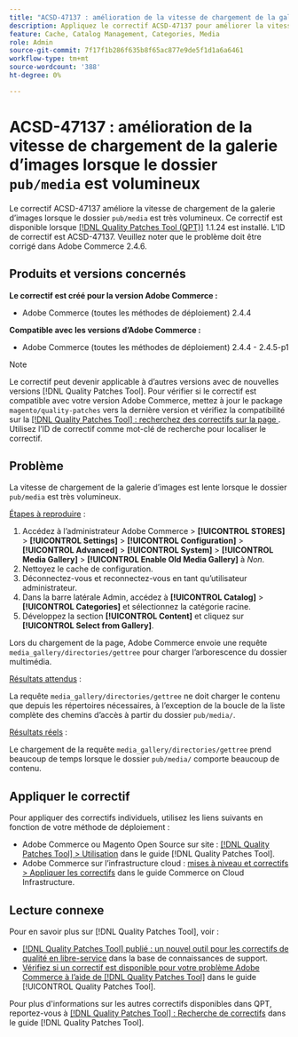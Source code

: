 ```yaml
---
title: "ACSD-47137 : amélioration de la vitesse de chargement de la galerie d’images `pub/media` folder big"
description: Appliquez le correctif ACSD-47137 pour améliorer la vitesse de chargement de la galerie d’images lorsque le dossier "pub/media" est très volumineux.
feature: Cache, Catalog Management, Categories, Media
role: Admin
source-git-commit: 7f17f1b286f635b8f65ac877e9de5f1d1a6a6461
workflow-type: tm+mt
source-wordcount: '388'
ht-degree: 0%

---
```


# ACSD-47137 : amélioration de la vitesse de chargement de la galerie d’images lorsque le dossier `pub/media` est volumineux

Le correctif ACSD-47137 améliore la vitesse de chargement de la galerie d’images lorsque le dossier `pub/media` est très volumineux. Ce correctif est disponible lorsque [[!DNL Quality Patches Tool (QPT)]](https://experienceleague.adobe.com/en/docs/commerce-knowledge-base/kb/announcements/commerce-announcements/magento-quality-patches-released-new-tool-to-self-serve-quality-patches) 1.1.24 est installé. L’ID de correctif est ACSD-47137. Veuillez noter que le problème doit être corrigé dans Adobe Commerce 2.4.6.

## Produits et versions concernés

**Le correctif est créé pour la version Adobe Commerce :**
* Adobe Commerce (toutes les méthodes de déploiement) 2.4.4

**Compatible avec les versions d’Adobe Commerce :**
* Adobe Commerce (toutes les méthodes de déploiement) 2.4.4 - 2.4.5-p1

>[!NOTE]
>
>Le correctif peut devenir applicable à d’autres versions avec de nouvelles versions [!DNL Quality Patches Tool]. Pour vérifier si le correctif est compatible avec votre version Adobe Commerce, mettez à jour le package `magento/quality-patches` vers la dernière version et vérifiez la compatibilité sur la [[!DNL Quality Patches Tool] : recherchez des correctifs sur la page ](https://experienceleague.adobe.com/tools/commerce-quality-patches/index.html). Utilisez l’ID de correctif comme mot-clé de recherche pour localiser le correctif.

## Problème

La vitesse de chargement de la galerie d’images est lente lorsque le dossier `pub/media` est très volumineux.

<u>Étapes à reproduire</u> :

1. Accédez à l’administrateur Adobe Commerce > **[!UICONTROL STORES]** > **[!UICONTROL Settings]** > **[!UICONTROL Configuration]** > **[!UICONTROL Advanced]** > **[!UICONTROL System]** > **[!UICONTROL Media Gallery]** > **[!UICONTROL Enable Old Media Gallery]** à _Non_.
1. Nettoyez le cache de configuration.
1. Déconnectez-vous et reconnectez-vous en tant qu’utilisateur administrateur.
1. Dans la barre latérale Admin, accédez à **[!UICONTROL Catalog]** > **[!UICONTROL Categories]** et sélectionnez la catégorie racine.
1. Développez la section **[!UICONTROL Content]** et cliquez sur **[!UICONTROL Select from Gallery]**.

Lors du chargement de la page, Adobe Commerce envoie une requête `media_gallery/directories/gettree` pour charger l’arborescence du dossier multimédia.

<u>Résultats attendus</u> :

La requête `media_gallery/directories/gettree` ne doit charger le contenu que depuis les répertoires nécessaires, à l’exception de la boucle de la liste complète des chemins d’accès à partir du dossier `pub/media/`.

<u>Résultats réels</u> :

Le chargement de la requête `media_gallery/directories/gettree` prend beaucoup de temps lorsque le dossier `pub/media/` comporte beaucoup de contenu.

## Appliquer le correctif

Pour appliquer des correctifs individuels, utilisez les liens suivants en fonction de votre méthode de déploiement :

* Adobe Commerce ou Magento Open Source sur site : [[!DNL Quality Patches Tool] > Utilisation](https://experienceleague.adobe.com/docs/commerce-operations/tools/quality-patches-tool/usage.html) dans le guide [!DNL Quality Patches Tool].
* Adobe Commerce sur l’infrastructure cloud : [mises à niveau et correctifs > Appliquer les correctifs](https://experienceleague.adobe.com/docs/commerce-cloud-service/user-guide/develop/upgrade/apply-patches.html) dans le guide Commerce on Cloud Infrastructure.

## Lecture connexe

Pour en savoir plus sur [!DNL Quality Patches Tool], voir :

* [[!DNL Quality Patches Tool] publié : un nouvel outil pour les correctifs de qualité en libre-service](https://experienceleague.adobe.com/en/docs/commerce-knowledge-base/kb/announcements/commerce-announcements/magento-quality-patches-released-new-tool-to-self-serve-quality-patches) dans la base de connaissances de support.
* [Vérifiez si un correctif est disponible pour votre problème Adobe Commerce à l’aide de  [!DNL Quality Patches Tool]](/help/tools/quality-patches-tool/patches-available-in-qpt/check-patch-for-magento-issue-with-magento-quality-patches.md) dans le guide [!UICONTROL Quality Patches Tool].


Pour plus d&#39;informations sur les autres correctifs disponibles dans QPT, reportez-vous à [[!DNL Quality Patches Tool] : Recherche de correctifs](https://experienceleague.adobe.com/tools/commerce-quality-patches/index.html) dans le guide [!DNL Quality Patches Tool].
